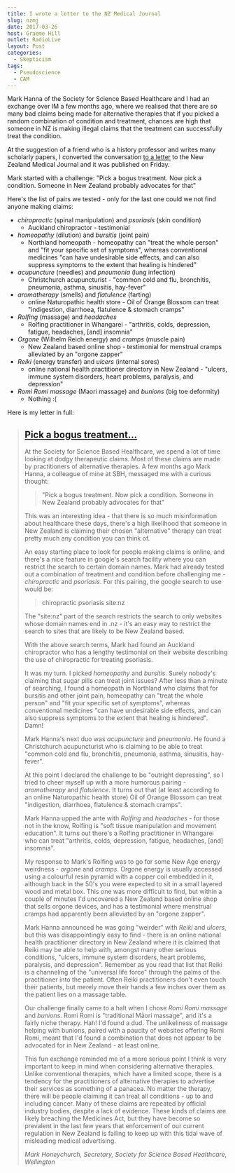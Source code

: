 ```yaml
---
title: I wrote a letter to the NZ Medical Journal
slug: nzmj
date: 2017-03-26
host: Graeme Hill
outlet: RadioLive
layout: Post
categories:
  - Skepticism
tags:
  - Pseudoscience
  - CAM
---
```


Mark Hanna of the Society for Science Based Healthcare and I had an exchange over IM a few months ago, where we realised that there are so many bad claims being made for alternative therapies that if you picked a random combination of condition and treatment, chances are high that someone in NZ is making illegal claims that the treatment can successfully treat the condition.

<!-- more -->

At the suggestion of a friend who is a history professor and writes many scholarly papers, I converted the conversation [to a letter](https://www.nzma.org.nz/journal/read-the-journal/all-issues/2010-2019/2017/vol-130-no-1452-24-march-2017/7200) to the New Zealand Medical Journal and it was published on Friday.

Mark started with a challenge: "Pick a bogus treatment. Now pick a condition. Someone in New Zealand probably advocates for that"

Here's the list of pairs we tested - only for the last one could we not find anyone making claims:

- _chiropractic_ (spinal manipulation) and _psoriasis_ (skin condition)
  - Auckland chiropractor - testimonial
- _homeopathy_ (dilution) and _bursitis_ (joint pain)
  - Northland homeopath - homeopathy can "treat the whole person" and "fit your specific set of symptoms", whereas conventional medicines "can have undesirable side effects, and can also suppress symptoms to the extent that healing is hindered"
- _acupuncture_ (needles) and _pneumonia_ (lung infection)
  - Christchurch acupuncturist - "common cold and flu, bronchitis, pneumonia, asthma, sinusitis, hay-fever"
- _aromatherapy_ (smells) and _flatulence_ (farting)
  - online Naturopathic health store - Oil of Orange Blossom can treat "indigestion, diarrhoea, flatulence & stomach cramps"
- _Rolfing_ (massage) and _headaches_
  - Rolfing practitioner in Whangarei - "arthritis, colds, depression, fatigue, headaches, [and] insomnia"
- _Orgone_ (Wilhelm Reich energy) and _cramps_ (muscle pain)
  - New Zealand based online shop - testimonial for menstrual cramps alleviated by an "orgone zapper"
- _Reiki_ (energy transfer) and _ulcers_ (internal sores)
  - online national health practitioner directory in New Zealand - "ulcers, immune system disorders, heart problems, paralysis, and depression"
- _Romi Romi massage_ (Maori massage) and _bunions_ (big toe deformity)
  - Nothing :(

Here is my letter in full:

> ## [Pick a bogus treatment...](/docs/skepticism/Honeychurch-FINAL.pdf)
>
> At the Society for Science Based Healthcare, we spend a lot of time looking at dodgy therapeutic claims. Most of these claims are made by practitioners of alternative therapies. A few months ago Mark Hanna, a colleague of mine at SBH, messaged me with a curious thought:
>
> > "Pick a bogus treatment. Now pick a condition. Someone in New Zealand probably advocates for that"
>
> This was an interesting idea - that there is so much misinformation about healthcare these days, there's a high likelihood that someone in New Zealand is claiming their chosen "alternative" therapy can treat pretty much any condition you can think of.
>
> An easy starting place to look for people making claims is online, and there's a nice feature in google's search facility where you can restrict the search to certain domain names. Mark had already tested out a combination of treatment and condition before challenging me - _chiropractic_ and _psoriasis_. For this pairing, the google search to use would be:
>
> > chiropractic psoriasis site:nz
>
> The "site:nz" part of the search restricts the search to only websites whose domain names end in .nz - it's an easy way to restrict the search to sites that are likely to be New Zealand based.
>
> With the above search terms, Mark had found an Auckland chiropractor who has a lengthy testimonial on their website describing the use of chiropractic for treating psoriasis.
>
> It was my turn. I picked _homeopathy_ and _bursitis_. Surely nobody's claiming that sugar pills can treat joint issues? After less than a minute of searching, I found a homeopath in Northland who claims that for bursitis and other joint pain, homeopathy can "treat the whole person" and "fit your specific set of symptoms", whereas conventional medicines "can have undesirable side effects, and can also suppress symptoms to the extent that healing is hindered". Damn!
>
> Mark Hanna's next duo was _acupuncture_ and _pneumonia_. He found a Christchurch acupuncturist who is claiming to be able to treat "common cold and flu, bronchitis, pneumonia, asthma, sinusitis, hay-fever".
>
> At this point I declared the challenge to be "outright depressing", so I tried to cheer myself up with a more humorous pairing - _aromatherapy_ and _flatulence_. It turns out that (at least according to an online Naturopathic health store) Oil of Orange Blossom can treat "indigestion, diarrhoea, flatulence & stomach cramps".
>
> Mark Hanna upped the ante with _Rolfing_ and _headaches_ - for those not in the know, Rolfing is "soft tissue manipulation and movement education". It turns out there's a Rolfing practitioner in Whangarei who can treat "arthritis, colds, depression, fatigue, headaches, [and] insomnia".
>
> My response to Mark's Rolfing was to go for some New Age energy weirdness - _orgone_ and _cramps_. Orgone energy is usually accessed using a colourful resin pyramid with a copper coil embedded in it, although back in the 50's you were expected to sit in a small layered wood and metal box. This one was more difficult to find, but within a couple of minutes I'd uncovered a New Zealand based online shop that sells orgone devices, and has a testimonial where menstrual cramps had apparently been alleviated by an "orgone zapper".
>
> Mark Hanna announced he was going "weirder" with _Reiki_ and _ulcers_, but this was disappointingly easy to find - there is an online national health practitioner directory in New Zealand where it is claimed that Reiki may be able to help with, amongst many other serious conditions, "ulcers, immune system disorders, heart problems, paralysis, and depression". Remember as you read that list that Reiki is a channeling of the "universal life force" through the palms of the practitioner into the patient. Often Reiki practitioners don't even touch their patients, but merely move their hands a few inches over them as the patient lies on a massage table.
>
> Our challenge finally came to a halt when I chose _Romi Romi massage_ and _bunions_. Romi Romi is "traditional Māori massage", and it's a fairly niche therapy. Hah! I'd found a dud. The unlikeliness of massage helping with bunions, paired with a paucity of websites offering Romi Romi, meant that I'd found a combination that does not appear to be advocated for in New Zealand - at least online.
>
> This fun exchange reminded me of a more serious point I think is very important to keep in mind when considering alternative therapies. Unlike conventional therapies, which have a limited scope, there is a tendency for the practitioners of alternative therapies to advertise their services as something of a panacea. No matter the therapy, there will be people claiming it can treat all conditions - up to and including cancer. Many of these claims are repeated by official industry bodies, despite a lack of evidence. These kinds of claims are likely breaching the Medicines Act, but they have become so prevalent in the last few years that enforcement of our current regulation in New Zealand is failing to keep up with this tidal wave of misleading medical advertising.
>
> _Mark Honeychurch, Secretary, Society for Science Based Healthcare, Wellington_
